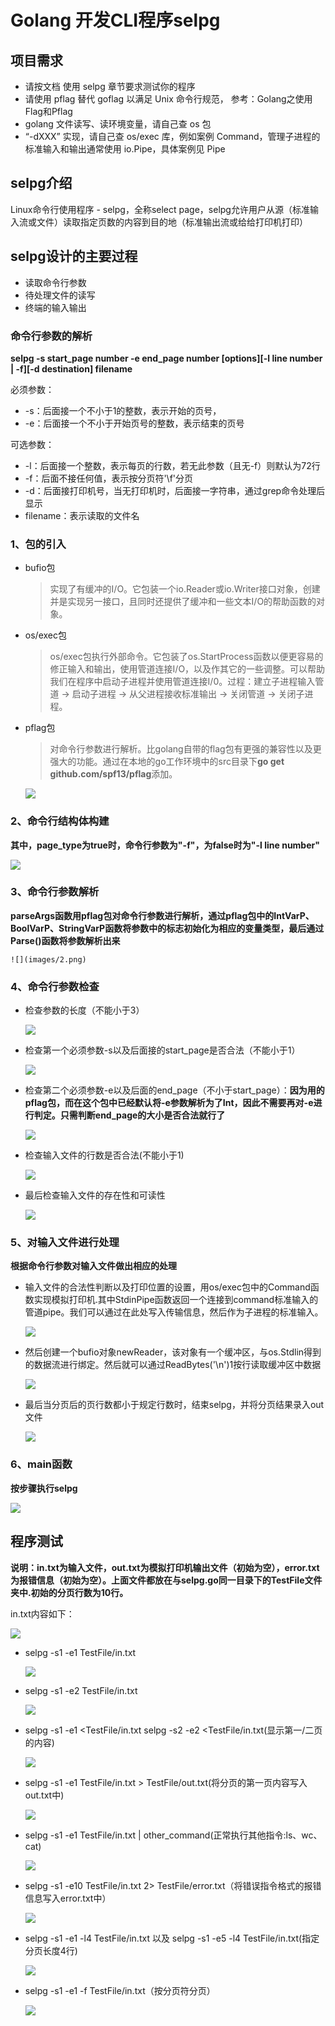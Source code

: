 # Golang 开发CLI程序selpg  
## 项目需求
- 请按文档 使用 selpg 章节要求测试你的程序
- 请使用 pflag 替代 goflag 以满足 Unix 命令行规范， 参考：Golang之使用Flag和Pflag
- golang 文件读写、读环境变量，请自己查 os 包
- “-dXXX” 实现，请自己查 os/exec 库，例如案例 Command，管理子进程的标准输入和输出通常使用 io.Pipe，具体案例见 Pipe
  
## selpg介绍  
Linux命令行使用程序 - selpg，全称select page，selpg允许用户从源（标准输入流或文件）读取指定页数的内容到目的地（标准输出流或给给打印机打印）  
  
## selpg设计的主要过程
- 读取命令行参数
- 待处理文件的读写
- 终端的输入输出
### 命令行参数的解析
**selpg -s start_page number -e end_page number [options][-l line number | -f][-d destination] filename**  
  
必须参数：  
- -s：后面接一个不小于1的整数，表示开始的页号，
- -e：后面接一个不小于开始页号的整数，表示结束的页号  
  
可选参数：
- -l：后面接一个整数，表示每页的行数，若无此参数（且无-f）则默认为72行
- -f：后面不接任何值，表示按分页符'\f'分页
- -d：后面接打印机号，当无打印机时，后面接一字符串，通过grep命令处理后显示
- filename：表示读取的文件名  
### 1、包的引入
- bufio包
    > 实现了有缓冲的I/O。它包装一个io.Reader或io.Writer接口对象，创建并是实现另一接口，且同时还提供了缓冲和一些文本I/O的帮助函数的对象。  
      
- os/exec包
    > os/exec包执行外部命令。它包装了os.StartProcess函数以便更容易的修正输入和输出，使用管道连接I/O，以及作其它的一些调整。可以帮助我们在程序中启动子进程并使用管道连接I/0。过程：建立子进程输入管道 -> 启动子进程 -> 从父进程接收标准输出 -> 关闭管道 -> 关闭子进程。
  
- pflag包  
    > 对命令行参数进行解析。比golang自带的flag包有更强的兼容性以及更强大的功能。通过在本地的go工作环境中的src目录下**go get github.com/spf13/pflag**添加。

    ![](images/0.png)  

### 2、命令行结构体构建
**其中，page_type为true时，命令行参数为"-f"，为false时为"-l line number"**  
  
![](images/1.png)  

### 3、命令行参数解析
**parseArgs函数用pflag包对命令行参数进行解析，通过pflag包中的IntVarP、BoolVarP、StringVarP函数将参数中的标志初始化为相应的变量类型，最后通过Parse()函数将参数解析出来**  
  

    ![](images/2.png)  

### 4、命令行参数检查  
- 检查参数的长度（不能小于3）  
  
    ![](images/3.png)  
  
- 检查第一个必须参数-s以及后面接的start_page是否合法（不能小于1）  
  
    ![](images/4.png)  
  
- 检查第二个必须参数-e以及后面的end_page（不小于start_page）：**因为用的pflag包，而在这个包中已经默认将-e参数解析为了Int，因此不需要再对-e进行判定。只需判断end_page的大小是否合法就行了**  
  
    ![](images/5.png)  
  
- 检查输入文件的行数是否合法(不能小于1)  
  
    ![](images/6.png)  
  
- 最后检查输入文件的存在性和可读性  
  
    ![](images/7.png)  
  
### 5、对输入文件进行处理  
**根据命令行参数对输入文件做出相应的处理**  
  
- 输入文件的合法性判断以及打印位置的设置，用os/exec包中的Command函数实现模拟打印机.其中StdinPipe函数返回一个连接到command标准输入的管道pipe。我们可以通过在此处写入传输信息，然后作为子进程的标准输入。
  
    ![](images/8.png)  
  
- 然后创建一个bufio对象newReader，该对象有一个缓冲区，与os.Stdlin得到的数据流进行绑定。然后就可以通过ReadBytes('\n')1按行读取缓冲区中数据  
  
    ![](images/9.png)  
  
- 最后当分页后的页行数都小于规定行数时，结束selpg，并将分页结果录入out文件  
  
    ![](images/10.png)  
      

### 6、main函数  
**按步骤执行selpg**  
  
![](images/main.png)  
  
## 程序测试  
**说明：in.txt为输入文件，out.txt为模拟打印机输出文件（初始为空），error.txt为报错信息（初始为空）。上面文件都放在与selpg.go同一目录下的TestFile文件夹中.初始的分页行数为10行。**  
  
in.txt内容如下：
  
![](images/test0.png)  
  


- selpg -s1 -e1 TestFile/in.txt  
  
    ![](images/test1.png)  
  
- selpg -s1 -e2 TestFile/in.txt
  
    ![](images/test2.png)  
      
- selpg -s1 -e1 <TestFile/in.txt selpg -s2 -e2 <TestFile/in.txt(显示第一/二页的内容)  
  
    ![](images/test3.png)  
      
- selpg -s1 -e1 TestFile/in.txt > TestFile/out.txt(将分页的第一页内容写入out.txt中) 
  
    ![](images/test4.png)  
      
- selpg -s1 -e1 TestFile/in.txt | other_command(正常执行其他指令:ls、wc、cat)  
  
    ![](images/test5.png)  
      
- selpg -s1 -e10 TestFile/in.txt 2> TestFile/error.txt（将错误指令格式的报错信息写入error.txt中）  
  
    ![](images/test6.png)  
      
- selpg -s1 -e1 -l4 TestFile/in.txt 以及 selpg -s1 -e5 -l4 TestFile/in.txt(指定分页长度4行)
  
    ![](images/test7.png)  
      
- selpg -s1 -e1 -f TestFile/in.txt（按分页符分页）  
  
    ![](images/test8.png)  
      
